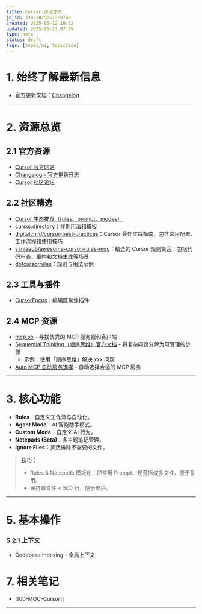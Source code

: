 ```yaml
---
title: Cursor-资源总览
jd_id: J30-20250513-0743
created: 2025-05-12 10:32
updated: 2025-05-13 07:59
type: note
status: draft
tags: [topic/ai, topic/ide]
---
```


# 1. 始终了解最新信息

- 官方更新文档：[Changelog](https://docs.cursor.com/changelog)

---

# 2. 资源总览

## 2.1 官方资源

- [Cursor 官方网站](https://cursor.com/features)
- [Changelog - 官方更新日志](https://docs.cursor.com/changelog)
- [Cursor 社区论坛](https://forum.cursor.com)

## 2.2 社区精选

- [Cursor 生态推荐（rules、prompt、modes）](https://playbooks.com/rules)
- [cursor.directory](https://cursor.directory)：样例用法和模板
- [digitalchild/cursor-best-practices](https://github.com/digitalchild/cursor-best-practices)：Cursor 最佳实践指南，包含常用配置、工作流程和使用技巧
- [sanjeed5/awesome-cursor-rules-mdc](https://github.com/sanjeed5/awesome-cursor-rules-mdc)：精选的 Cursor 规则集合，包括代码审查、重构和文档生成等场景
- [dotcursorrules](https://dotcursorrules.com/)：规则与用法示例

## 2.3 工具与插件

- [CursorFocus](https://github.com/RenjiYuusei/CursorFocus)：编辑区聚焦插件

## 2.4 MCP 资源

- [mcp.so](https://mcp.so) - 寻找优秀的 MCP 服务器和客户端
- [Sequential Thinking（顺序思维）官方文档](https://github.com/modelcontextprotocol/servers/tree/HEAD/src/sequentialthinking) - 将复杂问题分解为可管理的步骤
  - 示例：使用「顺序思维」解决 xxx 问题
- [Auto MCP 自动服务选择](https://auto-mcp.com/) - 自动选择合适的 MCP 服务

---

# 3. 核心功能

- **Rules**：自定义工作流与自动化。
- **Agent Mode**：AI 智能助手模式。
- **Custom Mode**：自定义 AI 行为。
- **Notepads (Beta)**：多主题笔记管理。
- **Ignore Files**：灵活排除不需要的文件。

> **技巧：**
>
> - Rules & Notepads 模板化：把常用 Prompt、规范拆成多文件，便于复用。
> - 保持单文件 < 500 行，便于维护。

---

# 5. 基本操作

### 5.2.1 上下文

- Codebase Indexing - 全局上下文

# 7. 相关笔记

- [[00-MOC-Cursor]]

---
